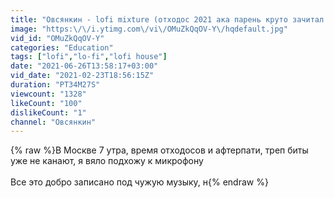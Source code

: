 ```yaml
---
title: "Овсянкин - lofi mixture (отходос 2021 ака парень круто зачитал под бит)"
image: "https:\/\/i.ytimg.com\/vi\/OMuZkQqOV-Y\/hqdefault.jpg"
vid_id: "OMuZkQqOV-Y"
categories: "Education"
tags: ["lofi","lo-fi","lofi house"]
date: "2021-06-26T13:58:17+03:00"
vid_date: "2021-02-23T18:56:15Z"
duration: "PT34M27S"
viewcount: "1328"
likeCount: "100"
dislikeCount: "1"
channel: "Овсянкин"
---
```

{% raw %}В Москве 7 утра, время отходосов и афтерпати, треп биты уже не канают, я вяло подхожу к микрофону<br /><br />Все это добро записано под чужую музыку, н{% endraw %}
